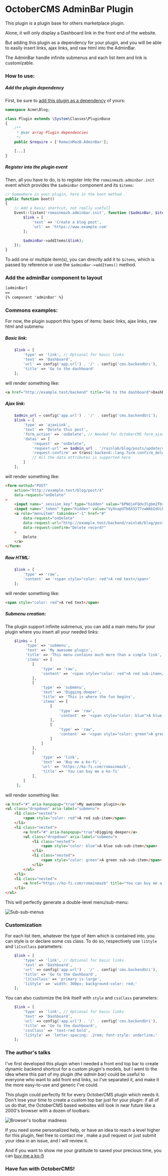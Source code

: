 # OctoberCMS AdminBar Plugin

This plugin is a plugin base for others marketplace plugin.

Alone, it will only display a Dashboard link in the front end of the website.

But adding this plugin as a dependency for your plugin, and you will be able to
easily insert links, ajax links, and raw html into the AdminBar.

The AdminBar handle infinite submenus and each list item and link is customizable.

### How to use:
##### Add the plugin dependency
First, be sure to [add this plugin as a dependency](https://octobercms.com/docs/plugin/registration#dependency-definitions) of yours:
```php
namespace Acme\Blog;

class Plugin extends \System\Classes\PluginBase
{
    /**
     * @var array Plugin dependencies
     */
    public $require = ['RomainMazB.AdminBar'];

    [...]
}
```
##### Register into the plugin event
Then, all you have to do, is to register into the `romainmazb.adminbar.init` event
which provides the `$adminBar` component and its `$items`:
```php
// Somewhere in your plugin, here in the boot method
public function boot()
{
    // Add a basic shortcut, not really usefull
    Event::listen('romainmazb.adminbar.init', function ($adminBar, $items) {
        $link = [
            'text' => 'Create a blog post',
            'url' => 'https://www.example.com'
        ];

        $adminBar->addItems($link);
    });
}
```
To add one or multiple item(s), you can directly add it to `$items`, which is passed by reference
or use the `$adminBar->addItems()` method.

### Add the adminBar component to layout
```html
[adminBar]
==
{% component 'adminBar' %}
```
### Commons examples:
For now, the plugin support this types of items: basic links, ajax links, raw html and submenu
##### Basic link:
```php
    $link = [
        'type' => 'link', // Optional for basic links
        'text' => 'Dashboard',
        'url' => config('app.url') . '/' . config('cms.backendUri'),
        'title' => 'Go to the dashboard'
    ];
```
will render something like:
```html
<a href="http://example.test/backend" title="Go to the dashboard">Dashboard</a>
```
##### Ajax link:
```php
    $admin_url = config('app.url') . '/' . config('cms.backendUri');
    $link = [
        'type' => 'ajaxLink',
        'text' => 'Delete this post',
        'form_action' => 'onDelete', // Needed for OctoberCMS form_ajax() render method
        'datas' => [
            'request' => "onDelete",
            'request-url' => $admin_url . '/rainlab/blog/posts/update/4',
            'request-confirm' => trans('backend::lang.form.confirm_delete'),
            // All the data attributes is supported here
        ]
    ];
```
will render something like:
```html
<form method="POST"
    action="http://example.test/blog/post/4"
    data-request="onDelete"
>
    <input name="_session_key" type="hidden" value="6PNdjeFQdv3lgbm2TbvSntAikGbm4jh78sVbgGw3">
    <input name="_token" type="hidden" value="VyXnapUTb8XS5T7zwWAbIdUikL9LSv97UhhGL7dW">
    <a role="menuitem" tabindex="-1" href="#"
        data-request="onDelete"
        data-request-url="http://example.test/backend/rainlab/blog/posts/update/4"
        data-request-confirm="Delete record?"
    >
        Delete
    </a>
</form>
```
##### Raw HTML:
```php
    $link = [
        'type' => 'raw',
        'content' => '<span style="color: red">A red text</span>'
    ];
```
will render something like:
```html
<span style="color: red">A red text</span>
```

##### Submenu creation:
The plugin support infinite submenus, you can add a main menu for your plugin
where you insert all your needed links:
```php
    $links = [
         'type' => 'submenu',
         'text' => 'My awesome plugin',
         'title' => 'This menu contains much more than a simple link',
         'items' => [
            [
                'type' => 'raw',
                'content' => '<span style="color: red">A red sub-item</span>'
            ],
            [
                'type' => 'submenu',
                'text' => 'Digging deeper',
                'title' => 'This is where the fun begins',
                'items' => [
                    [
                        'type' => 'raw',
                        'content' => '<span style="color: blue">A blue sub-sub-item</span>'
                    ],
                    [
                        'type' => 'raw',
                        'content' => '<span style="color: green">A green sub-sub-item</span>'
                    ]
                ]
            ],
            [
                'type' => 'link',
                'text' => 'Buy me a ko-fi',
                'url' => 'https://ko-fi.com/romainmazb',
                'title' => 'You can buy me a ko-fi'
            ],
        ]
     ];
```
will render something like:
```html
<a href="#" aria-haspopup="true">My awesome plugin</a>
<ul class="dropdown" aria-label="submenu">
    <li class="nested">
        <span style="color: red">A red sub-item</span>
    </li>
    <li class="nested">
        <a href="#" aria-haspopup="true">Digging deeper</a>
        <ul class="dropdown" aria-label="submenu">
            <li class="nested">
                <span style="color: blue">A blue sub-sub-item</span>
            </li>
            <li class="nested">
                <span style="color: green">A green sub-sub-item</span>
            </li>
        </ul>
    </li>
    <li class="nested">
        <a href="https://ko-fi.com/romainmazb" title="You can buy me a ko-fi">Buy me a ko-fi</a>
    </li>
</ul>

```
This will perfectly generate a double-level menu/sub-menu:

![Sub-sub-menus](https://raw.githubusercontent.com/RomainMazB/octobercms-adminbar/master/git-images/Capture%20d%E2%80%99%C3%A9cran%20de%202020-05-22%2001-15-48.png)

### Customization
For each list item, whatever the type of item which is contained into, you can style is or declare some css class.
To do so, respectively use `liStyle` and `liCssClass` parameters:
```php
    $link = [
        'type' => 'link', // Optional for basic links
        'text' => 'Dashboard',
        'url' => config('app.url') . '/' . config('cms.backendUri'),
        'title' => 'Go to the dashboard',
        'liCssClass' => 'primary is-large',
        'liStyle' => 'width: 300px; background-color: red;'
    ];
```
You can also customize the link itself with `style` and `cssClass` parameters:
```php
    $link = [
        'type' => 'link', // Optional for basic links
        'text' => 'Dashboard',
        'url' => config('app.url') . '/' . config('cms.backendUri'),
        'title' => 'Go to the dashboard',
        'cssClass' => 'text-red bold',
        'liStyle' => 'letter-spacing: .2rem; font-style: underline;'
    ];
```

### The author's talks
I've first developed this plugin when I needed a front end top bar to create dynamic backend shortcut for a custom plugin's models,
but I went to the idea where this part of my plugin _(the admin bar)_ could be useful to everyone who want to add front end links,
so I've separated it, and make it the more easy-to-use and generic I've could.

This plugin could perfectly fit for every OctoberCMS plugin which needs it. Don't lose your
time to create a custom top bar just for your plugin: if all of us do that, the OctoberCMS
based websites will look in near future like a 2000's browser with a dozen of toolbars:

![Browser's toolbar madness](https://github.com/RomainMazB/octobercms-adminbar/blob/master/git-images/toolbar_madness.jpg?raw=true)

If you need some personalized help, or have an idea to reach a level higher for this plugin, feel free to contact me
, make a pull request or just submit your idea in an issue, and I will review it.

And if you want to show me your gratitude to saved your precious time, you can [buy me a ko-fi](https://ko-fi.com/romainmazb)

### Have fun with OctoberCMS!

